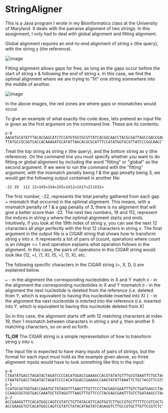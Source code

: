 # StringAligner
This is a  Java program I wrote in my Bioinformatics class at the University of Maryland. It deals with the pairwise alignment of two strings. In this assignment, I only had to deal with global alignment and fitting alignment. 

Global alignment requires an end-to-end alignment of string x (the query), with the string y (the reference). 

![image](https://user-images.githubusercontent.com/49917374/182275909-0ec85a1b-6941-4864-9509-f6c71b497f1c.png)

Fitting alignment allows gaps for free, as long as the gaps occur before the start of string x & following the end of string x. In this case, we find the optimal alignment where we are trying to "fit" one string somewhere into the middle of another.

![image](https://user-images.githubusercontent.com/49917374/182275857-fad8cbe4-cb8b-4c96-8848-16e58dab6247.png)

In the above images, the red zones are where gaps or mismatches would occur. 

To give an example of what exactly the code does, lets pretend an input file is given as the first argument on the command line. These are its contents:
```
p-0
AAGATGCATATTTACACGAGCATCTCCATGTGGTGCGTTATCACGGCAACCTACGCGATTAGCCGACCGAGTAATGAGGTAGACTAGTATGCGCT
TTATGCCGCGGTCACCACAAAGATGCATATTAACACGCGCATTTCCATATGGTGCGTTATCCCGGCAACCTACGCGATTTCGACCGAGTAATGAGGTAGACTAGTATGCGCT
```

Treat the top string as string x (the query), and the bottom string as y (the reference). On the command line you must specify whether you want to do fitting or global alignment by including the word "fitting" or "global" as the second argument. If we were to run the command with the "fitting" argument, with the mismatch penalty being 1 & the gap penalty being 3, we would get the following output contained in another file: 

```
-22	19	112	12=1X5=1X4=1X5=1X12=1X17=2I1X32=
```

The first number, -22, represents the total penalty gathered from each gap + mismatch that occurred in the optimal alignment. This means, with a mismatch penalty of 1 &  a gap penalty of 3, there is no alignment that will give a better score than -22. The next two numbers, 19 and 112, represent the indices in string y where the optimal alignment starts and ends. Intuitively, if you look at the 19th index of string y, you can see the next 12 characters all align perfectly with the first 12 characters in string x. The final argument in the output file is a CIGAR string that shows how to transform string y into x. It represents a list of pairs of (count, operation) where count is an integer >= 1 and operation explains what operation follows in the alignment. In this case, the pairs of operations in this CIGAR string would look like (12, =), (1, X), (5, =), (1, X), etc. 

The following specific characters in the CIGAR string (=, X, D, I) are explained below. 

```=``` - in the alignment the corresponding nucleotides in X and Y match
```X``` - in the alignment the corresponding nucleotides in X and Y mismatch
```D``` - in the alignment the next nucleotide is deleted from the reference (i.e. deleted from Y, which is equivalent to having this nucleotide inserted into X)
```I``` - in the alignment the next nucleotide is interted into the reference (i.e. inserted into Y, which is equivalent to having this nucleotide deleted from X)

So in this case, the alignment starts off with 12 matching characters at index 19, then 1 mismatch between characters in string x and y, then another 5 matching characters, so on and so forth. 

**TL;DR** The CIGAR string is a simple representation of how to transform string y into x.

The input file is expected to have many inputs of pairs of strings, but the format for each input must hold as the example given above, so three alignment inputs would have to look something like this in the input:
```
p-0
CTAATATGACCTAGATACTAGATCCCCACATGGACCGAAAGCCACGTATATGTTTGCGTAAATTCTGCTACGTCAATAGGC
CTAATATGACCTAGATACTAGATCCCCACATGGACCGAAAGCCAAGTATATTAAATTCTGCTACGTTCGTGTGCAATAGGC
p-1
CCATGCGGTGGTGACCAAATGCTGTAGGTTTAAGTTTGTTCCCTACGAGCGAATTTGTCTGATGAGCCTAAGTCTATTAAGGGACGAACCAGCTAATCG
CCAAGCGGTGGTGACCAAATGCTGTAGGTTTAAGTTTGTTCCCTACGAGCGAATTTGTCTGATAAGCCTAAGTTTATTAAGGGACGAACCAGCTAATCT
p-2
ACCGAAGGTTTCACATGGCCAGTCGTATCTGTTATACATTCAGTGGTCTTGCCGTGCTTTTTCCGTCGCTATGTGGTCGTGCGTTGCCTTCTTCC
ACCGAAGGTGTCACATGGCCAGTCGTATCTATACATAGTATCAGAGGTCTTGCCGTGCTTGTTCCGTCTCTATGTGGTCGTGCGTTGCCTTCTTCC
```
